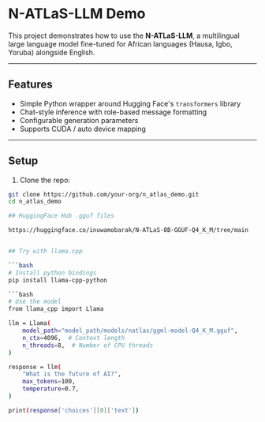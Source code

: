 # N-ATLaS-LLM Demo

This project demonstrates how to use the **N-ATLaS-LLM**, a multilingual large language model fine-tuned for African languages (Hausa, Igbo, Yoruba) alongside English.  

---

## Features
- Simple Python wrapper around Hugging Face's `transformers` library
- Chat-style inference with role-based message formatting
- Configurable generation parameters
- Supports CUDA / auto device mapping

---

## Setup

1. Clone the repo:
```bash
git clone https://github.com/your-org/n_atlas_demo.git
cd n_atlas_demo

## HuggingFace Hub .gguf files

https://huggingface.co/inuwamobarak/N-ATLaS-8B-GGUF-Q4_K_M/tree/main


## Try with llama.cpp

```bash
# Install python bindings
pip install llama-cpp-python

```bash
# Use the model
from llama_cpp import Llama

llm = Llama(
    model_path="model_path/models/natlas/ggml-model-Q4_K_M.gguf",
    n_ctx=4096,  # Context length
    n_threads=8,  # Number of CPU threads
)

response = llm(
    "What is the future of AI?",
    max_tokens=100,
    temperature=0.7,
)

print(response['choices'][0]['text'])